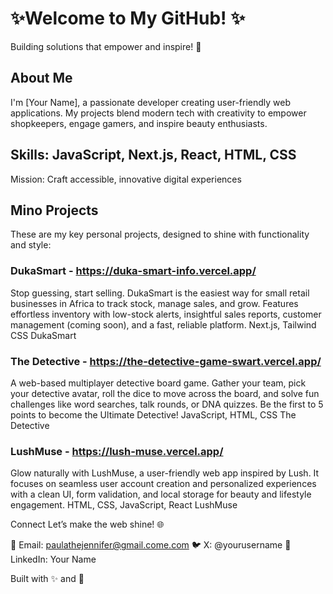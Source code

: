 # ✨Welcome to My GitHub! ✨

Building solutions that empower and inspire! 🌟

## About Me
I'm [Your Name], a passionate developer creating user-friendly web applications. My projects blend modern tech with creativity to empower shopkeepers, engage gamers, and inspire beauty enthusiasts.

## Skills: JavaScript, Next.js, React, HTML, CSS
Mission: Craft accessible, innovative digital experiences

## Mino Projects
These are my key personal projects, designed to shine with functionality and style:

### DukaSmart - https://duka-smart-info.vercel.app/
Stop guessing, start selling. DukaSmart is the easiest way for small retail businesses in Africa to track stock, manage sales, and grow. Features effortless inventory with low-stock alerts, insightful sales reports, customer management (coming soon), and a fast, reliable platform.
Next.js, Tailwind CSS
DukaSmart


### The Detective - https://the-detective-game-swart.vercel.app/
A web-based multiplayer detective board game. Gather your team, pick your detective avatar, roll the dice to move across the board, and solve fun challenges like word searches, talk rounds, or DNA quizzes. Be the first to 5 points to become the Ultimate Detective!
JavaScript, HTML, CSS
The Detective


### LushMuse - https://lush-muse.vercel.app/
Glow naturally with LushMuse, a user-friendly web app inspired by Lush. It focuses on seamless user account creation and personalized experiences with a clean UI, form validation, and local storage for beauty and lifestyle engagement.
HTML, CSS, JavaScript, React
LushMuse


Connect
Let’s make the web shine! 🌐

📧 Email: paulathejennifer@gmail.come.com
🐦 X: @yourusername
💼 LinkedIn: Your Name


Built with ✨ and 💖
